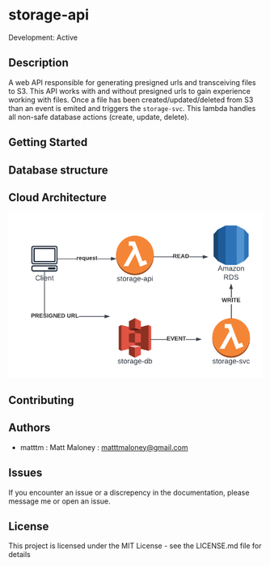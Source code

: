 # storage-api

Development: Active

## Description

A web API responsible for generating presigned urls and transceiving files to S3. This API works with and without presigned urls to gain experience working with files.
Once a file has been created/updated/deleted from S3 than an event is emited and triggers the `storage-svc`. This lambda handles all non-safe database actions (create, update, delete).

## Getting Started

## Database structure

## Cloud Architecture

![Alt diagram](resources/storage.png)

## Contributing

## Authors

- matttm : Matt Maloney : matttmaloney@gmail.com

## Issues

If you encounter an issue or a discrepency in the documentation, please message me or open an issue.

## License

This project is licensed under the MIT License - see the LICENSE.md file for details
